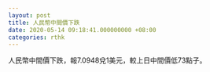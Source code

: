 ```yaml
---
layout: post
title: 人民幣中間價下跌
date: 2020-05-14 09:18:41.000000000 +08:00
categories: rthk
---
```


人民幣中間價下跌，報7.0948兌1美元，較上日中間價低73點子。
